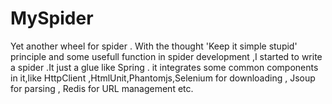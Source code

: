 # MySpider
Yet another wheel for spider .
With the thought 'Keep it simple stupid' principle and some usefull function in spider development ,I started to write a spider .It just a glue like Spring . it integrates some common components in it,like HttpClient ,HtmlUnit,Phantomjs,Selenium for downloading , Jsoup for parsing , Redis for URL management etc.
